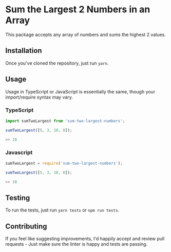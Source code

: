 # Sum the Largest 2 Numbers in an Array

This package accepts any array of numbers and sums the highest 2 values.

## Installation

Once you've cloned the repository, just run `yarn`.

## Usage

Usage in TypeScript or JavaScript is essentially the same, though your import/require syntax may vary.

### TypeScript

```typescript
import sumTwoLargest from 'sum-two-largest-numbers';

sumTwoLargest([5, 3, 10, 8]);

>> 18
```

### Javascript

```javascript
sumTwoLargest = require('sum-two-largest-numbers');

sumTwoLargest([5, 3, 10, 8]);

>> 18
```

## Testing

To run the tests, just run `yarn tests` or `npm run tests`.

## Contributing

If you feel like suggesting improvements, I'd happily accept and review pull requests - Just make sure the linter is happy and tests are passing.
